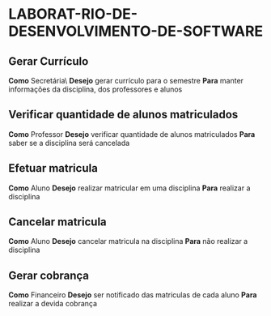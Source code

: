 # LABORAT-RIO-DE-DESENVOLVIMENTO-DE-SOFTWARE
## Gerar Currículo
**Como** Secretária\\
**Desejo** gerar currículo para o semestre
**Para** manter informações da disciplina, dos professores e alunos
## Verificar quantidade de alunos matriculados
**Como** Professor
**Desejo** verificar quantidade de alunos matriculados
**Para** saber se a disciplina será cancelada
## Efetuar matricula
**Como** Aluno 
**Desejo** realizar matricular em uma disciplina
**Para** realizar a disciplina
## Cancelar matricula
**Como** Aluno
**Desejo** cancelar matricula na disciplina
**Para** não realizar a disciplina
## Gerar cobrança
**Como** Financeiro
**Desejo** ser notificado das matriculas de cada aluno
**Para** realizar a devida cobrança
